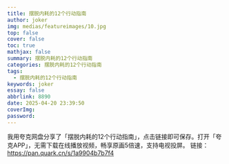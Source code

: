 ```yaml
---
title: 摆脱内耗的12个行动指南
author: joker
img: medias/featureimages/10.jpg
top: false
cover: false
toc: true
mathjax: false
summary: 摆脱内耗的12个行动指南
categories: 摆脱内耗的12个行动指南
tags:
  - 摆脱内耗的12个行动指南
keywords: joker
essay: false
abbrlink: 8890
date: 2025-04-20 23:39:50
coverImg:
password:
---
```


我用夸克网盘分享了「摆脱内耗的12个行动指南」，点击链接即可保存。打开「夸克APP」，无需下载在线播放视频，畅享原画5倍速，支持电视投屏。
链接：https://pan.quark.cn/s/1a9904b7b7f4
